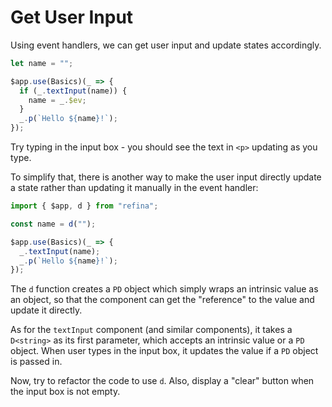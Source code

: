 # Get User Input

Using event handlers, we can get user input and update states accordingly.

```ts
let name = "";

$app.use(Basics)(_ => {
  if (_.textInput(name)) {
    name = _.$ev;
  }
  _.p(`Hello ${name}!`);
});
```

Try typing in the input box - you should see the text in `<p>` updating as you type.

To simplify that, there is another way to make the user input directly update a state rather than updating it manually in the event handler:

```ts
import { $app, d } from "refina";

const name = d("");

$app.use(Basics)(_ => {
  _.textInput(name);
  _.p(`Hello ${name}!`);
});
```

The `d` function creates a `PD` object which simply wraps an intrinsic value as an object, so that the component can get the "reference" to the value and update it directly.

As for the `textInput` component (and similar components), it takes a `D<string>` as its first parameter, which accepts an intrinsic value or a `PD` object. When user types in the input box, it updates the value if a `PD` object is passed in.

Now, try to refactor the code to use `d`. Also, display a "clear" button when the input box is not empty.
